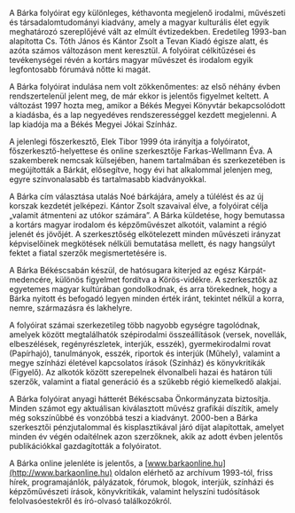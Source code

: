A Bárka folyóirat egy különleges, kéthavonta megjelenő irodalmi, művészeti és társadalomtudományi kiadvány, amely a magyar kulturális élet egyik meghatározó szereplőjévé vált az elmúlt évtizedekben. Eredetileg 1993-ban alapította Cs. Tóth János és Kántor Zsolt a Tevan Kiadó égisze alatt, és azóta számos változáson ment keresztül. A folyóirat célkitűzései és tevékenységei révén a kortárs magyar művészet és irodalom egyik legfontosabb fórumává nőtte ki magát.

A Bárka folyóirat indulása nem volt zökkenőmentes: az első néhány évben rendszertelenül jelent meg, de már ekkor is jelentős figyelmet keltett. A változást 1997 hozta meg, amikor a Békés Megyei Könyvtár bekapcsolódott a kiadásba, és a lap negyedéves rendszerességgel kezdett megjelenni. A lap kiadója ma a Békés Megyei Jókai Színház.

A jelenlegi főszerkesztő, Elek Tibor 1999 óta irányítja a folyóiratot, főszerkesztő-helyettese és online szerkesztője Farkas-Wellmann Éva. A szakemberek nemcsak külsejében, hanem tartalmában és szerkezetében is megújították a Bárkát, elősegítve, hogy évi hat alkalommal jelenjen meg, egyre színvonalasabb és tartalmasabb kiadványokkal.

A Bárka cím választása utalás Noé bárkájára, amely a túlélést és az új korszak kezdetét jelképezi. Kántor Zsolt szavaival élve, a folyóirat célja „valamit átmenteni az utókor számára”. A Bárka küldetése, hogy bemutassa a kortárs magyar irodalom és képzőművészet alkotóit, valamint a régió jelenét és jövőjét. A szerkesztőség elkötelezett minden művészeti irányzat képviselőinek megkötések nélküli bemutatása mellett, és nagy hangsúlyt fektet a fiatal szerzők megismertetésére is.

A Bárka Békéscsabán készül, de hatósugara kiterjed az egész Kárpát-medencére, különös figyelmet fordítva a Körös-vidékre. A szerkesztők az egyetemes magyar kultúrában gondolkodnak, és arra törekednek, hogy a Bárka nyitott és befogadó legyen minden érték iránt, tekintet nélkül a korra, nemre, származásra és lakhelyre. 

A folyóirat számai szerkezetileg több nagyobb egységre tagolódnak, amelyek között megtalálhatók szépirodalmi összeállítások (versek, novellák, elbeszélések, regényrészletek, interjúk, esszék), gyermekirodalmi rovat (Papírhajó), tanulmányok, esszék, riportok és interjúk (Műhely), valamint a megye színházi életével kapcsolatos írások (Színház) és könyvkritikák (Figyelő). Az alkotók között szerepelnek élvonalbeli hazai és határon túli szerzők, valamint a fiatal generáció és a szűkebb régió kiemelkedő alakjai.

A Bárka folyóirat anyagi hátterét Békéscsaba Önkormányzata biztosítja. Minden számot egy aktuálisan kiválasztott művész grafikái díszítik, amely még sokszínűbbé és vonzóbbá teszi a kiadványt. 2000-ben a Bárka szerkesztői pénzjutalommal és kisplasztikával járó díjat alapítottak, amelyet minden év végén odaítélnek azon szerzőknek, akik az adott évben jelentős publikációkkal gazdagították a folyóiratot.

A Bárka online jelenléte is jelentős, a [www.barkaonline.hu](http://www.barkaonline.hu) oldalon elérhető az archívum 1993-tól, friss hírek, programajánlók, pályázatok, fórumok, blogok, interjúk, színházi és képzőművészeti írások, könyvkritikák, valamint helyszíni tudósítások felolvasóestekről és író-olvasó találkozókról.